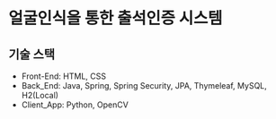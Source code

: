 # 얼굴인식을 통한 출석인증 시스템

## 기술 스택
- Front-End: HTML, CSS
- Back_End: Java, Spring, Spring Security, JPA, Thymeleaf, MySQL, H2(Local)
- Client_App: Python, OpenCV
